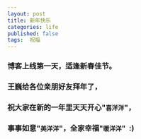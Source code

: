 ```yaml
---
layout: post
title: 新年快乐
categories: life
published: false
tags:  祝福
---
```


### 博客上线第一天，适逢新春佳节。
### 王巍给各位亲朋好友拜年了，
### 祝大家在新的一年里天天开心"`喜洋洋`"， 
### 事事如意"`美洋洋`"，全家幸福"`暖洋洋`"&nbsp;&nbsp;:)